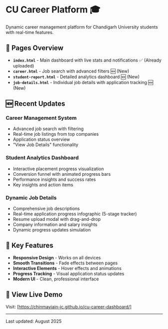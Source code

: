 # CU Career Platform 🎓

Dynamic career management platform for Chandigarh University students with real-time features.

## 📄 Pages Overview

- **`index.html`** - Main dashboard with live stats and notifications ✅ (Already uploaded)
- **`career.html`** - Job search with advanced filters 🆕 (New)
- **`student-report.html`** - Detailed analytics dashboard 🆕 (New)  
- **`job-details.html`** - Individual job details with application tracking 🆕 (New)

## 🆕 Recent Updates

### Career Management System
- Advanced job search with filtering
- Real-time job listings from top companies
- Application status overview
- "View Job Details" functionality

### Student Analytics Dashboard  
- Interactive placement progress visualization
- Conversion funnel with animated progress bars
- Performance insights and success rates
- Key insights and action items

### Dynamic Job Details
- Comprehensive job descriptions
- Real-time application progress infographic (5-stage tracker)
- Resume upload modal with drag-and-drop
- Company information and salary insights
- Dynamic progress updates simulation

## 🎯 Key Features

- **Responsive Design** - Works on all devices
- **Smooth Transitions** - Fade effects between pages
- **Interactive Elements** - Hover effects and animations
- **Progress Tracking** - Visual application status updates
- **Modern UI** - Clean, professional interface

## 🚀 View Live Demo

Visit: [https://chinmayjain-jc.github.io/cu-career-dashboard/]

---
Last updated: August 2025
